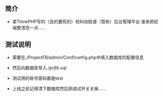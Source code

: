 ﻿## 简介

*  拿ThinkPHP写的（丑的要死的）校科协脸谱（暂称）后台管理平台
谁来把前端整漂亮一点……

## 测试说明

*  需要在./ProjectFB/admin/Conf/config.php中填入数据库的配置信息

*  然后向数据库导入./prjfb.sql

*  测试用的账号密码都是test

*  上线之前记得清下数据库然后把调试开关关掉……